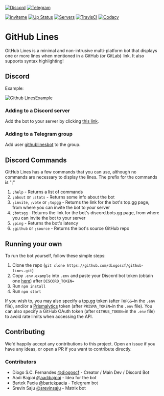 [![Discord][discord-badge]][discord-link]
[![Telegram][telegram-badge]][telegram-link]

[![inviteme][discord-topgg-badge]][discord-link]
[![Up Status][discord-topgg-status-badge]][discord-link]
[![Servers][discord-topgg-servers-badge]][discord-link]
[![TravisCI][travis-badge]][travis-link]
[![Codacy][codacy-badge]][codacy-link]


# GitHub Lines

GitHub Lines is a minimal and non-intrusive multi-platform bot that displays one or
more lines when mentioned in a GitHub (or GitLab) link. It also supports syntax
highlighting!

## Discord

Example:

![Github LinesExample][example-image]

### Adding to a Discord server

Add the bot to your server by clicking [this link][discord-add-link].

### Adding to a Telegram group

Add user [githublinesbot][telegram-link] to the group.

## Discord Commands

GitHub Lines has a few commands that you can use, although no commands are
necessary to display the lines. The prefix for the commands is ";"

 1. `;help` - Returns a list of commands
 2. `;about` or `;stats` - Returns some info about the bot
 3. `;invite`, `;vote` or `;topgg` - Returns the link for the bot's top.gg page,
    from where you can invite the bot to your server
 4. `;botsgg` - Returns the link for the bot's discord.bots.gg page, from where
    you can invite the bot to your server
 5. `;ping` - Returns the bot's latency
 6. `;github` or `;source` - Returns the bot's source GitHub repo

## Running your own

To run the bot yourself, follow these simple steps:

 1. Clone the repo (`git clone https://github.com/diogoscf/github-lines.git`)
 2. Copy `.env.example` into `.env` and paste your Discord bot token (obtain one
    [here](https://discord.com/developers/applications/)) after `DISCORD_TOKEN=`
 3. Run `npm install`
 4. Run `npm start`

If you wish to, you may also specify a [top.gg](https://top.gg/) token (after
`TOPGG=`in the `.env` file), and/or a
[Prismalytics](https://prismalytics.herokuapp.com) token (after
`PRISMA_TOKEN=`in the `.env` file). You can also specify a GitHub OAuth token
(after `GITHUB_TOKEN=`in the `.env` file) to avoid rate limits when accessing
the API.

## Contributing

We'd happily accept any contributions to this project. Open an issue if you have
any ideas, or open a PR if you want to contribute directly.

### Contributors

- Diogo S.C. Fernandes [@diogoscf](https://github.com/diogoscf/) - Creator / Main Dev / Discord Bot
- Aadi Bajpai [@aadibajpai](https://github.com/aadibajpai/) - Idea for the bot
- Bartek Pacia [@bartekpacia](https://github.com/bartekpacia) - Telegram bot
- Srevin Saju [@srevinsaju](https://github.com/srevinsaju) - Matrix bot

[example-image]:
    https://github.com/diogoscf/github-lines/raw/master/assets/github-lines-example.PNG

[discord-badge]:
    https://img.shields.io/badge/Discord-5865F2?style=for-the-badge&logo=discord&logoColor=white

[telegram-badge]:
    https://img.shields.io/badge/Telegram-2CA5E0?style=for-the-badge&logo=telegram&logoColor=white

[telegram-link]: https://t.me/githublinesbot

[discord-topgg-badge]:
    https://img.shields.io/static/v1?style=flat&logo=discord&logoColor=FFF&label=&message=invite%20me&color=7289DA

[discord-link]: https://top.gg/bot/708282735227174922

[discord-add-link]: https://discord.com/api/oauth2/authorize?client_id=708282735227174922&permissions=274877933632&scope=bot%20applications.commands

[discord-topgg-status-badge]:
    https://top.gg/api/widget/status/708282735227174922.svg

[discord-topgg-servers-badge]:
    https://top.gg/api/widget/servers/708282735227174922.svg

[codacy-badge]:
    https://api.codacy.com/project/badge/Grade/baf4e71f649147189e973c38fd5cd425

[travis-badge]:
    https://app.travis-ci.com/diogoscf/github-lines.svg?branch=master

[travis-link]: https://app.travis-ci.com/diogoscf/github-lines

[codacy-link]:
    https://app.codacy.com/manual/diogoscf/github-lines?utm_source=github.com&utm_medium=referral&utm_content=diogoscf/github-lines&utm_campaign=Badge_Grade_Dashboard
